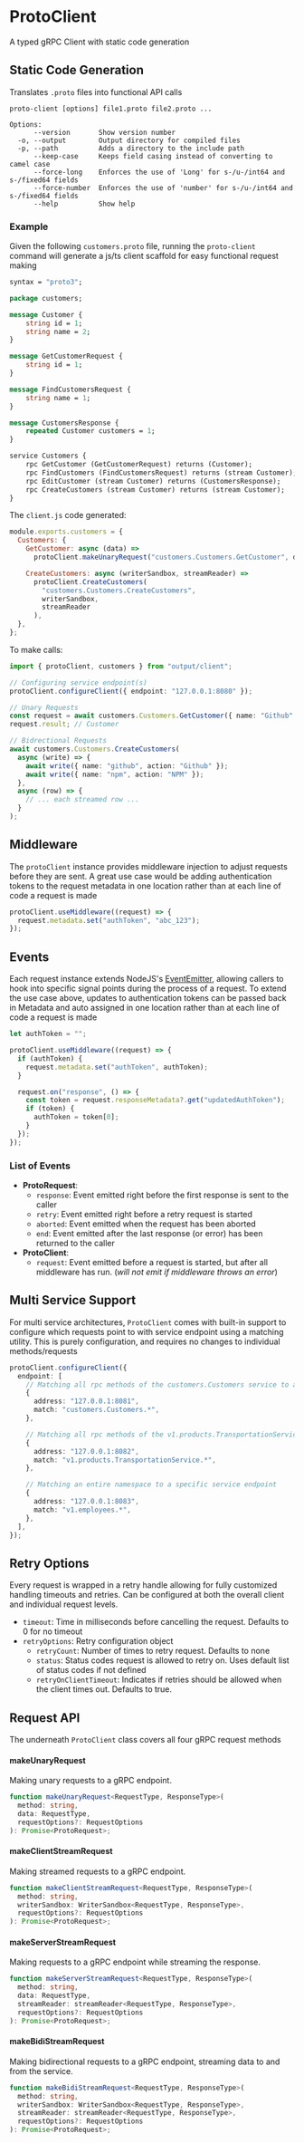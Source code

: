 # ProtoClient

A typed gRPC Client with static code generation

## Static Code Generation

Translates `.proto` files into functional API calls

```
proto-client [options] file1.proto file2.proto ...

Options:
      --version       Show version number
  -o, --output        Output directory for compiled files
  -p, --path          Adds a directory to the include path
      --keep-case     Keeps field casing instead of converting to camel case
      --force-long    Enforces the use of 'Long' for s-/u-/int64 and s-/fixed64 fields
      --force-number  Enforces the use of 'number' for s-/u-/int64 and s-/fixed64 fields
      --help          Show help
```

### Example

Given the following `customers.proto` file, running the `proto-client` command will generate a js/ts client scaffold for easy functional request making

```proto
syntax = "proto3";

package customers;

message Customer {
	string id = 1;
	string name = 2;
}

message GetCustomerRequest {
	string id = 1;
}

message FindCustomersRequest {
	string name = 1;
}

message CustomersResponse {
	repeated Customer customers = 1;
}

service Customers {
	rpc GetCustomer (GetCustomerRequest) returns (Customer);
	rpc FindCustomers (FindCustomersRequest) returns (stream Customer);
	rpc EditCustomer (stream Customer) returns (CustomersResponse);
	rpc CreateCustomers (stream Customer) returns (stream Customer);
}

```

The `client.js` code generated:

```js
module.exports.customers = {
  Customers: {
    GetCustomer: async (data) =>
      protoClient.makeUnaryRequest("customers.Customers.GetCustomer", data),

    CreateCustomers: async (writerSandbox, streamReader) =>
      protoClient.CreateCustomers(
        "customers.Customers.CreateCustomers",
        writerSandbox,
        streamReader
      ),
  },
};
```

To make calls:

```ts
import { protoClient, customers } from "output/client";

// Configuring service endpoint(s)
protoClient.configureClient({ endpoint: "127.0.0.1:8080" });

// Unary Requests
const request = await customers.Customers.GetCustomer({ name: "Github" });
request.result; // Customer

// Bidrectional Requests
await customers.Customers.CreateCustomers(
  async (write) => {
    await write({ name: "github", action: "Github" });
    await write({ name: "npm", action: "NPM" });
  },
  async (row) => {
    // ... each streamed row ...
  }
);
```

## Middleware

The `protoClient` instance provides middleware injection to adjust requests before they are sent. A great use case would be adding authentication tokens to the request metadata in one location rather than at each line of code a request is made

```ts
protoClient.useMiddleware((request) => {
  request.metadata.set("authToken", "abc_123");
});
```

## Events

Each request instance extends NodeJS's [EventEmitter](https://nodejs.org/api/events.html#class-eventemitter), allowing callers to hook into specific signal points during the process of a request. To extend the use case above, updates to authentication tokens can be passed back in Metadata and auto assigned in one location rather than at each line of code a request is made

```ts
let authToken = "";

protoClient.useMiddleware((request) => {
  if (authToken) {
    request.metadata.set("authToken", authToken);
  }

  request.on("response", () => {
    const token = request.responseMetadata?.get("updatedAuthToken");
    if (token) {
      authToken = token[0];
    }
  });
});
```

### List of Events

- **ProtoRequest**:
  - `response`: Event emitted right before the first response is sent to the caller
  - `retry`: Event emitted right before a retry request is started
  - `aborted`: Event emitted when the request has been aborted
  - `end`: Event emitted after the last response (or error) has been returned to the caller
- **ProtoClient**:
  - `request`: Event emitted before a request is started, but after all middleware has run. (_will not emit if middleware throws an error_)

## Multi Service Support

For multi service architectures, `ProtoClient` comes with built-in support to configure which requests point to with service endpoint using a matching utility. This is purely configuration, and requires no changes to individual methods/requests

```ts
protoClient.configureClient({
  endpoint: [
    // Matching all rpc methods of the customers.Customers service to a specific service endpoint
    {
      address: "127.0.0.1:8081",
      match: "customers.Customers.*",
    },

    // Matching all rpc methods of the v1.products.TransportationService service to a specific service endpoint
    {
      address: "127.0.0.1:8082",
      match: "v1.products.TransportationService.*",
    },

    // Matching an entire namespace to a specific service endpoint
    {
      address: "127.0.0.1:8083",
      match: "v1.employees.*",
    },
  ],
});
```

## Retry Options

Every request is wrapped in a retry handle allowing for fully customized handling timeouts and retries. Can be configured at both the overall client and individual request levels.

- `timeout`: Time in milliseconds before cancelling the request. Defaults to 0 for no timeout
- `retryOptions`: Retry configuration object
  - `retryCount`: Number of times to retry request. Defaults to none
  - `status`: Status codes request is allowed to retry on. Uses default list of status codes if not defined
  - `retryOnClientTimeout`: Indicates if retries should be allowed when the client times out. Defaults to true.

## Request API

The underneath `ProtoClient` class covers all four gRPC request methods

#### makeUnaryRequest

Making unary requests to a gRPC endpoint.

```ts
function makeUnaryRequest<RequestType, ResponseType>(
  method: string,
  data: RequestType,
  requestOptions?: RequestOptions
): Promise<ProtoRequest>;
```

#### makeClientStreamRequest

Making streamed requests to a gRPC endpoint.

```ts
function makeClientStreamRequest<RequestType, ResponseType>(
  method: string,
  writerSandbox: WriterSandbox<RequestType, ResponseType>,
  requestOptions?: RequestOptions
): Promise<ProtoRequest>;
```

#### makeServerStreamRequest

Making requests to a gRPC endpoint while streaming the response.

```ts
function makeServerStreamRequest<RequestType, ResponseType>(
  method: string,
  data: RequestType,
  streamReader: streamReader<RequestType, ResponseType>,
  requestOptions?: RequestOptions
): Promise<ProtoRequest>;
```

#### makeBidiStreamRequest

Making bidirectional requests to a gRPC endpoint, streaming data to and from the service.

```ts
function makeBidiStreamRequest<RequestType, ResponseType>(
  method: string,
  writerSandbox: WriterSandbox<RequestType, ResponseType>,
  streamReader: streamReader<RequestType, ResponseType>,
  requestOptions?: RequestOptions
): Promise<ProtoRequest>;
```
